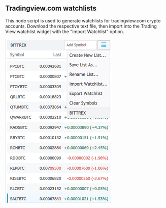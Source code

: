 ## Tradingview.com watchlists

This node script is used to generate watchlists for tradingview.com crypto accounts.
Download the respective text file, then import into the Trading View watchlist widget with the "Import Watchlist" option.

![Watchlist](https://github.com/irixapps/Tradingview-Watchlist/blob/master/importWatchlist.png)
